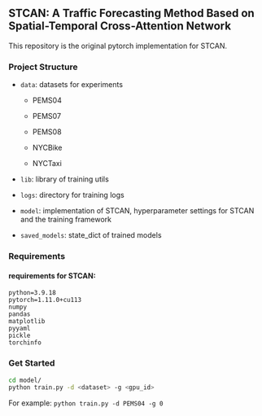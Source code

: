 ## STCAN: A Traffic Forecasting Method Based on Spatial-Temporal Cross-Attention Network

This repository is the original pytorch implementation for STCAN.

### Project Structure

* `data`: datasets for experiments
    + PEMS04

    + PEMS07

    + PEMS08
    
    + NYCBike
    
    + NYCTaxi

* `lib`: library of training utils

* `logs`: directory for training logs

* `model`: implementation of STCAN, hyperparameter settings for STCAN and the training framework

* `saved_models`: state_dict of trained models

### Requirements

#### requirements for STCAN:

```
python=3.9.18
pytorch=1.11.0+cu113
numpy
pandas
matplotlib
pyyaml
pickle
torchinfo
```

### Get Started

```bash
cd model/
python train.py -d <dataset> -g <gpu_id>
```

For example: `python train.py -d PEMS04 -g 0`
